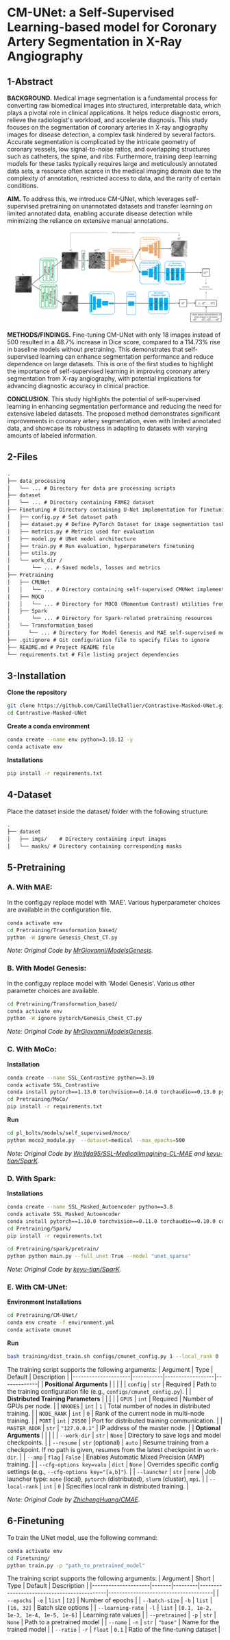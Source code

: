 # CM-UNet: a Self-Supervised Learning-based model for Coronary Artery Segmentation in X-Ray Angiography

## 1-Abstract

**BACKGROUND.** Medical image segmentation is a fundamental process for converting raw biomedical images into structured, interpretable data, which plays a pivotal role in clinical applications. It helps reduce diagnostic errors, relieve the radiologist's workload, and accelerate diagnosis. This study focuses on the segmentation of coronary arteries in X-ray angiography images for disease detection, a complex task hindered by several factors. Accurate segmentation is complicated by the intricate geometry of coronary vessels, low signal-to-noise ratios, and overlapping structures such as catheters, the spine, and ribs. Furthermore, training deep learning models for these tasks typically requires large and meticulously annotated data sets, a resource often scarce in the medical imaging domain due to the complexity of annotation, restricted access to data, and the rarity of certain conditions.

**AIM.** To address this, we introduce CM-UNet, which leverages self-supervised pretraining on unannotated datasets and transfer learning on limited annotated data, enabling accurate disease detection while minimizing the reliance on extensive manual annotations.

![Alt text](figures/CMUNet_architecture.png)

**METHODS/FINDINGS.** Fine-tuning CM-UNet with only 18 images instead of 500 resulted in a 48.7\% increase in Dice score, compared to a 114.73\% rise in baseline models without pretraining. This demonstrates that self-supervised learning can enhance segmentation performance and reduce dependence on large datasets. This is one of the first studies to highlight the importance of self-supervised learning in improving coronary artery segmentation from X-ray angiography, with potential implications for advancing diagnostic accuracy in clinical practice. 

**CONCLUSION.** This study highlights the potential of self-supervised learning in enhancing segmentation performance and reducing the need for extensive labeled datasets. The proposed method demonstrates significant improvements in coronary artery segmentation, even with limited annotated data, and showcase its robustness in adapting to datasets with varying amounts of labeled information.

## 2-Files

```txt
.
├── data_processing
│   └── ... # Directory for data pre processing scripts
├── dataset
│   └── ... # Directory containing FAME2 dataset 
├── Finetuning # Directory containing U-Net implementation for finetuning. 
│   ├── config.py # Set dataset path
│   ├── dataset.py # Define PyTorch Dataset for image segmentation tasks
│   ├── metrics.py # Metrics used for evaluation
│   ├── model.py # UNet model architecture
│   ├── train.py # Run evaluation, hyperparameters finetuning
│   ├── utils.py
│   └── work_dir /
│       └── ... # Saved models, losses and metrics
├── Pretraining
│   ├── CMUNet
│   │   └── ... # Directory containing self-supervised CMUNet implementation
│   ├── MOCO
│   │   └── ... # Directory for MOCO (Momentum Contrast) utilities from PyTorch Lightning Bolts
│   ├── Spark
│       └── ... # Directory for Spark-related pretraining resources
│   └── Transformation_based
│      └── ... # Directory for Model Genesis and MAE self-supervised methods
├── .gitignore # Git configuration file to specify files to ignore
├── README.md # Project README file
└── requirements.txt # File listing project dependencies
```
## 3-Installation
**Clone the repository**

```bash
git clone https://github.com/CamilleChallier/Contrastive-Masked-UNet.git
cd Contrastive-Masked-UNet
```

**Create a conda environment**

```bash
conda create --name env python=3.10.12 -y
conda activate env
```

**Installations**

```bash
pip install -r requirements.txt
```

## 4-Dataset

Place the dataset inside the dataset/ folder with the following structure:
```txt
.
├── dataset
│   ├── imgs/    # Directory containing input images
│   └── masks/ # Directory containing corresponding masks
```

## 5-Pretraining

### A. With MAE:
In the config.py replace model with 'MAE'. Various hyperparameter choices are available in the configuration file.
```bash
conda activate env
cd Pretraining/Transformation_based/
python -W ignore Genesis_Chest_CT.py
```
*Note: Original Code by [MrGiovanni/ModelsGenesis](https://github.com/MrGiovanni/ModelsGenesis).*

### B. With Model Genesis:
In the config.py replace model with 'Model Genesis'. Various other parameter choices are available.
```bash
cd Pretraining/Transformation_based/
conda activate env
python -W ignore pytorch/Genesis_Chest_CT.py
```
*Note: Original Code by [MrGiovanni/ModelsGenesis](https://github.com/MrGiovanni/ModelsGenesis).*

### C. With MoCo:

**Installation**
```bash
conda create --name SSL_Contrastive python==3.10
conda activate SSL_Contrastive
conda install pytorch==1.13.0 torchvision==0.14.0 torchaudio==0.13.0 pytorch-cuda=11.7 -c pytorch -c nvidia
cd Pretraining/MoCo/
pip install -r requirements.txt
```

**Run**
```bash
cd pl_bolts/models/self_supervised/moco/
python moco2_module.py  --dataset=medical --max_epochs=500 
```

*Note: Original Code by [Wolfda95/SSL-MedicalImagining-CL-MAE](https://github.com/Wolfda95/SSL-MedicalImagining-CL-MAE) and [keyu-tian/SparK](https://github.com/keyu-tian/SparK).*

### D. With Spark:

**Installations**

```bash
conda create --name SSL_Masked_Autoencoder python==3.8
conda activate SSL_Masked_Autoencoder
conda install pytorch==1.10.0 torchvision==0.11.0 torchaudio==0.10.0 cudatoolkit=11.3 -c pytorch
cd Pretraining/Spark/
pip install -r requirements.txt
```

```bash
cd Pretraining/spark/pretrain/
python python main.py --full_unet True --model "unet_sparse"
```

*Note: Original Code by [keyu-tian/SparK](https://github.com/keyu-tian/SparK).*

### E. With CM-UNet:

**Environment Installations**

```bash
cd Pretraining/CM-UNet/
conda env create -f environment.yml
conda activate cmunet
```

**Run**
```bash
bash training/dist_train.sh configs/cmunet_config.py 1 --local_rank 0
```

The training script supports the following arguments:
| Argument            | Type       | Default          | Description |
|---------------------|-----------|------------------|-------------|
| **Positional Arguments** | | | |
| `config`           | `str`     | Required         | Path to the training configuration file (e.g., `configs/cmunet_config.py`). |
| **Distributed Training Parameters** | | | |
| `GPUS`      | `int`     | Required         | Number of GPUs per node. |
| `NNODES`           | `int`     | `1`              | Total number of nodes in distributed training. |
| `NODE_RANK`        | `int`     | `0`              | Rank of the current node in multi-node training. |
| `PORT`            | `int`     | `29500`          | Port for distributed training communication. |
| `MASTER_ADDR`      | `str`     | `"127.0.0.1"`    | IP address of the master node. |
| **Optional Arguments** | | | |
| `--work-dir`       | `str`     | `None`           | Directory to save logs and model checkpoints. |
| `--resume`  | `str` (optional) | `auto`  | Resume training from a checkpoint. If no path is given, resumes from the latest checkpoint in `work-dir`. |
| `--amp`            | `flag`    | `False`          | Enables Automatic Mixed Precision (AMP) training. |
| `--cfg-options key=valu` | `dict` | `None` | Overrides specific config settings (e.g., `--cfg-options key="[a,b]"`). |
| `--launcher` | `str` | `none` | Job launcher type: `none` (local), `pytorch` (distributed), `slurm` (cluster), `mpi`. |
| `--local-rank`     | `int`     | `0`              | Specifies local rank in distributed training. |


*Note: Original Code by [ZhichengHuang/CMAE](https://github.com/ZhichengHuang/CMAE).*

## 6-Finetuning

To train the UNet model, use the following command:

```bash
conda activate env
cd Finetuning/
python train.py -p "path_to_pretrained_model"
```

The training script supports the following arguments:
| Argument            | Short | Type    | Default                                    | Description                          |
|---------------------|-------|---------|--------------------------------------------|--------------------------------------|
| `--epochs`         | `-e`  | `list`  | `[2]`                                     | Number of epochs                    |
| `--batch-size`     | `-b`  | `list`  | `[16, 32]`                                | Batch size options                   |
| `--learning-rate`  | `-l`  | `list`  | `[0.1, 1e-2, 1e-3, 1e-4, 1e-5, 1e-6]`     | Learning rate values                 |
| `--pretrained`     | `-p`  | `str`   | `None`                                    | Path to a pretrained model          |
| `--name`           | `-n`  | `str`   | `"base"`                                  | Name for the trained model          |
| `--ratio`          | `-r`  | `float` | `0.1`                                     | Ratio of the fine-tuning dataset    |
